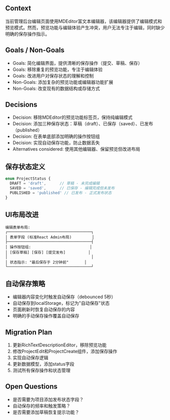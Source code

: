 ## Context
当前管理后台编辑页面使用MDEditor富文本编辑器，该编辑器提供了编辑模式和预览模式。然而，预览功能与编辑体验产生冲突，用户无法专注于编辑，同时缺少明确的保存操作指示。

## Goals / Non-Goals
- Goals: 简化编辑界面，提供清晰的保存操作（提交、草稿、保存）
- Goals: 移除重复的预览功能，专注于编辑体验
- Goals: 改进用户对保存状态的理解和控制
- Non-Goals: 添加复杂的预览功能或编辑器功能扩展
- Non-Goals: 改变现有的数据结构或存储方式

## Decisions
- Decision: 移除MDEditor的预览功能标签页，保持纯编辑模式
- Decision: 添加三种保存状态：草稿（draft）、已保存（saved）、已发布（published）
- Decision: 在表单底部添加明确的操作按钮组
- Decision: 实现自动保存功能，防止数据丢失
- Alternatives considered: 使用其他编辑器、保留预览但改进布局

## 保存状态定义
```typescript
enum ProjectStatus {
  DRAFT = 'draft',      // 草稿 - 未完成编辑
  SAVED = 'saved',      // 已保存 - 编辑完成但未发布
  PUBLISHED = 'published' // 已发布 - 正式发布状态
}
```

## UI布局改进
```
编辑表单布局:
┌─────────────────────────────────────┐
│ 表单字段 (标准React Admin布局)         │
├─────────────────────────────────────┤
│ 操作按钮组:                          │
│ [保存草稿] [保存] [提交发布]          │
│                                     │
│ 状态指示: "最后保存于 2分钟前"       │
└─────────────────────────────────────┘
```

## 自动保存策略
- 编辑器内容变化时触发自动保存（debounced 5秒）
- 自动保存到localStorage，标记为"自动保存"状态
- 页面刷新时恢复自动保存的内容
- 明确的手动保存操作覆盖自动保存

## Migration Plan
1. 更新RichTextDescriptionEditor，移除预览功能
2. 修改ProjectEdit和ProjectCreate组件，添加保存操作
3. 实现自动保存逻辑
4. 更新数据模型，添加status字段
5. 测试所有保存操作和状态管理

## Open Questions
- 是否需要为项目添加发布状态字段？
- 自动保存的频率和触发策略？
- 是否需要添加草稿恢复提示功能？